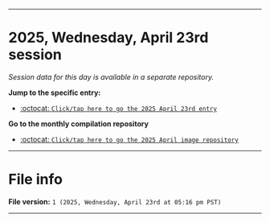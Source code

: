  
***

# 2025, Wednesday, April 23rd session

_Session data for this day is available in a separate repository._

**Jump to the specific entry:**

- [:octocat: `Click/tap here to go the 2025 April 23rd entry`](https://github.com/seanpm2001/SeansLifeArchive_Images_ModernSmurfsVillage_Y2025_V4/tree/SeansLifeArchive_ModernSmurfsVillage_Y2025_V4_Main-dev/2025/04_April/23/)

**Go to the monthly compilation repository**

- [:octocat: `Click/tap here to go the 2025 April image repository`](https://github.com/seanpm2001/SeansLifeArchive_Images_ModernSmurfsVillage_Y2025_V4/)

***

# File info

**File version:** `1 (2025, Wednesday, April 23rd at 05:16 pm PST)`

***

